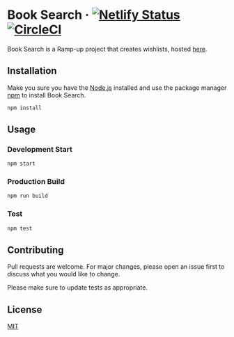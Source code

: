 # Book Search &middot; [![Netlify Status](https://api.netlify.com/api/v1/badges/f20f6d0c-e856-4f6b-ac6d-567807506002/deploy-status)](https://app.netlify.com/sites/admiring-darwin-7054c1/deploys) [![CircleCI](https://circleci.com/gh/THIAGODENNY/book-search.svg?style=svg)](https://circleci.com/gh/THIAGODENNY/book-search)

Book Search is a Ramp-up project that creates wishlists, hosted [here](https://5ea9ebacdb0c250229e8adef--admiring-darwin-7054c1.netlify.app/).

## Installation

Make you sure you have the [Node.js](http://nodejs.org/) installed and use the package manager [npm](https://www.npmjs.com/) to install Book Search.


```bash
npm install
```

## Usage
### Development Start
```bash
npm start
```
### Production Build
```bash
npm run build
```
### Test
```bash
npm test
```

## Contributing
Pull requests are welcome. For major changes, please open an issue first to discuss what you would like to change.

Please make sure to update tests as appropriate.

## License
[MIT](https://choosealicense.com/licenses/mit/)
